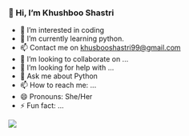 ### 👋 Hi, I’m Khushboo Shastri

- 👀 I’m interested in coding
- 🌱 I’m currently learning python. 
- 📫 Contact me on khusbooshastri99@gmail.com
- 👯 I’m looking to collaborate on ...
- 🤔 I’m looking for help with ...
- 💬 Ask me about Python
- 📫 How to reach me: ...
- 😄 Pronouns: She/Her
- ⚡ Fun fact: ...
<img src ="https://github-readme-stats.vercel.app/api?username=khusbooshastri99&&show_icons=true&title_color=ffffff&icon_color=bb2acf&text_color=daf7dc&bg_color=000000">
